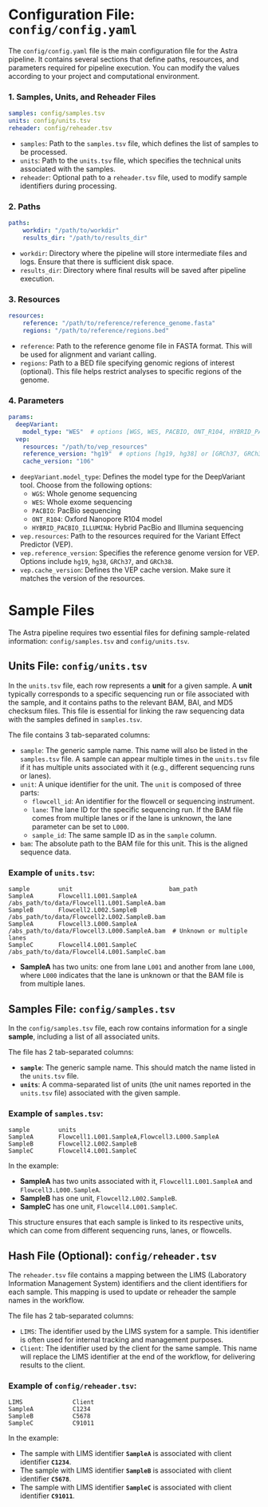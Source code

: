 # Configuration File: `config/config.yaml`

The `config/config.yaml` file is the main configuration file for the Astra pipeline. 
It contains several sections that define paths, resources, and parameters required for pipeline execution. 
You can modify the values according to your project and computational environment.

### 1. Samples, Units, and Reheader Files

```yaml
samples: config/samples.tsv
units: config/units.tsv
reheader: config/reheader.tsv
```

- `samples`: Path to the `samples.tsv` file, which defines the list of samples to be processed.
- `units`: Path to the `units.tsv` file, which specifies the technical units associated with the samples.
- `reheader`: Optional path to a `reheader.tsv` file, used to modify sample identifiers during processing.

### 2. Paths

```yaml
paths:
    workdir: "/path/to/workdir"
    results_dir: "/path/to/results_dir"
```

- `workdir`: Directory where the pipeline will store intermediate files and logs. Ensure that there is sufficient disk space.
- `results_dir`: Directory where final results will be saved after pipeline execution.

### 3. Resources

```yaml
resources:
    reference: "/path/to/reference/reference_genome.fasta"
    regions: "/path/to/reference/regions.bed"
```

- `reference`: Path to the reference genome file in FASTA format. This will be used for alignment and variant calling.
- `regions`: Path to a BED file specifying genomic regions of interest (optional). This file helps restrict analyses to specific regions of the genome.

### 4. Parameters

```yaml
params:
  deepVariant:
    model_type: "WES"  # options [WGS, WES, PACBIO, ONT_R104, HYBRID_PACBIO_ILLUMINA]
  vep:
    resources: "/path/to/vep_resources"
    reference_version: "hg19"  # options [hg19, hg38] or [GRCh37, GRCh38]
    cache_version: "106"
```

- `deepVariant.model_type`: Defines the model type for the DeepVariant tool. Choose from the following options:
  - `WGS`: Whole genome sequencing
  - `WES`: Whole exome sequencing
  - `PACBIO`: PacBio sequencing
  - `ONT_R104`: Oxford Nanopore R104 model
  - `HYBRID_PACBIO_ILLUMINA`: Hybrid PacBio and Illumina sequencing
- `vep.resources`: Path to the resources required for the Variant Effect Predictor (VEP).
- `vep.reference_version`: Specifies the reference genome version for VEP. Options include `hg19`, `hg38`, `GRCh37`, and `GRCh38`.
- `vep.cache_version`: Defines the VEP cache version. Make sure it matches the version of the resources.

# Sample Files

The Astra pipeline requires two essential files for defining sample-related information: `config/samples.tsv` and `config/units.tsv`.

## Units File: `config/units.tsv`

In the `units.tsv` file, each row represents a **unit** for a given sample. A **unit** typically corresponds to a specific sequencing run or file associated with the sample, and it contains paths to the relevant BAM, BAI, and MD5 checksum files. This file is essential for linking the raw sequencing data with the samples defined in `samples.tsv`.

The file contains 3 tab-separated columns:

- `sample`: The generic sample name. This name will also be listed in the `samples.tsv` file. A sample can appear multiple times in the `units.tsv` file if it has multiple units associated with it (e.g., different sequencing runs or lanes).
- `unit`: A unique identifier for the unit. The `unit` is composed of three parts:
  - `flowcell_id`: An identifier for the flowcell or sequencing instrument.
  - `lane`: The lane ID for the specific sequencing run. If the BAM file comes from multiple lanes or if the lane is unknown, the lane parameter can be set to `L000`.
  - `sample_id`: The same sample ID as in the `sample` column.
- `bam`: The absolute path to the BAM file for this unit. This is the aligned sequence data.

### Example of `units.tsv`:
```tsv
sample        unit                           bam_path
SampleA       Flowcell1.L001.SampleA       /abs_path/to/data/Flowcell1.L001.SampleA.bam
SampleB       Flowcell2.L002.SampleB       /abs_path/to/data/Flowcell2.L002.SampleB.bam
SampleA       Flowcell3.L000.SampleA       /abs_path/to/data/Flowcell3.L000.SampleA.bam  # Unknown or multiple lanes
SampleC       Flowcell4.L001.SampleC       /abs_path/to/data/Flowcell4.L001.SampleC.bam
```

- **SampleA** has two units: one from lane `L001` and another from lane `L000`, where `L000` indicates that the lane is unknown or that the BAM file is from multiple lanes.

## Samples File: `config/samples.tsv`


In the `config/samples.tsv` file, each row contains information for a single **sample**, including a list of all associated units. 

The file has 2 tab-separated columns:

* **`sample`**: The generic sample name. This should match the name listed in the `units.tsv` file.
* **`units`**: A comma-separated list of units (the unit names reported in the `units.tsv` file) associated with the given sample.

### Example of `samples.tsv`:
```tsv
sample        units
SampleA       Flowcell1.L001.SampleA,Flowcell3.L000.SampleA
SampleB       Flowcell2.L002.SampleB
SampleC       Flowcell4.L001.SampleC
```

In the example:
- **SampleA** has two units associated with it, `Flowcell1.L001.SampleA` and `Flowcell3.L000.SampleA`.
- **SampleB** has one unit, `Flowcell2.L002.SampleB`.
- **SampleC** has one unit, `Flowcell4.L001.SampleC`.

This structure ensures that each sample is linked to its respective units, which can come from different sequencing runs, lanes, or flowcells.

## Hash File (Optional): `config/reheader.tsv` 

The `reheader.tsv` file contains a mapping between the LIMS (Laboratory Information Management System) identifiers and the client identifiers for each sample. This mapping is used to update or reheader the sample names in the workflow.

The file has 2 tab-separated columns:

* `LIMS`: The identifier used by the LIMS system for a sample. This identifier is often used for internal tracking and management purposes.
* `Client`: The identifier used by the client for the same sample. This name will replace the LIMS identifier at the end of the workflow, for delivering results to the client.

### Example of `config/reheader.tsv`:

```tsv
LIMS              Client
SampleA           C1234
SampleB           C5678
SampleC           C91011
```

In the example:
- The sample with LIMS identifier **`SampleA`** is associated with client identifier **`C1234`**.
- The sample with LIMS identifier **`SampleB`** is associated with client identifier **`C5678`**.
- The sample with LIMS identifier **`SampleC`** is associated with client identifier **`C91011`**.
